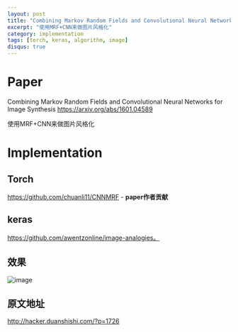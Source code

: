 ```yaml
---
layout: post
title: "Combining Markov Random Fields and Convolutional Neural Networks for Image Synthesis"
excerpt: "使用MRF+CNN来做图片风格化"
category: implementation
tags: [torch, keras, algorithm, image]
disqus: true
---
```


<!-- excerpt: simple description. -->
<!-- category: implementation, announcement, etc. -->
<!-- tags: nlp, tensorflow, algorithm, sourcecode, etc. -->

<!-- Content -->

<!-- *必填 --> 
# Paper
<!-- 论文地址，说明论文要解决的问题 -->
Combining Markov Random Fields and Convolutional Neural Networks for Image Synthesis
https://arxiv.org/abs/1601.04589

使用MRF+CNN来做图片风格化

# Implementation
<!-- 对应论文的实现：开源码地址，数据等 -->

## Torch
https://github.com/chuanli11/CNNMRF - **paper作者贡献**

## keras
https://github.com/awentzonline/image-analogies。


## 效果
![image](https://cloud.githubusercontent.com/assets/3538629/23539168/387d58ae-0014-11e7-9f21-1cdc3e101348.png)

## 原文地址
http://hacker.duanshishi.com/?p=1726


<!-- 忽略以下，仅用于生成文章 -->

